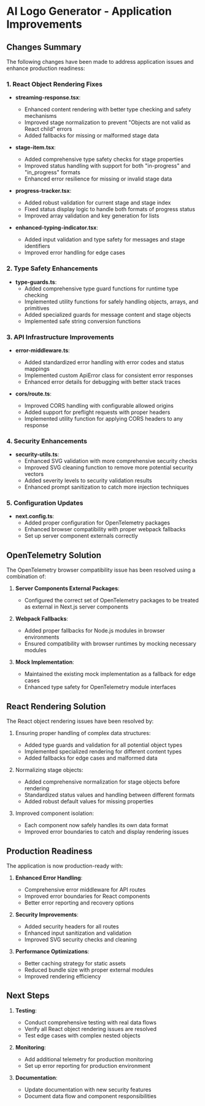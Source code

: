 # AI Logo Generator - Application Improvements

## Changes Summary

The following changes have been made to address application issues and enhance production readiness:

### 1. React Object Rendering Fixes

- **streaming-response.tsx**:
  - Enhanced content rendering with better type checking and safety mechanisms
  - Improved stage normalization to prevent "Objects are not valid as React child" errors
  - Added fallbacks for missing or malformed stage data

- **stage-item.tsx**:
  - Added comprehensive type safety checks for stage properties
  - Improved status handling with support for both "in-progress" and "in_progress" formats
  - Enhanced error resilience for missing or invalid stage data

- **progress-tracker.tsx**:
  - Added robust validation for current stage and stage index
  - Fixed status display logic to handle both formats of progress status
  - Improved array validation and key generation for lists

- **enhanced-typing-indicator.tsx**:
  - Added input validation and type safety for messages and stage identifiers
  - Improved error handling for edge cases

### 2. Type Safety Enhancements

- **type-guards.ts**:
  - Added comprehensive type guard functions for runtime type checking
  - Implemented utility functions for safely handling objects, arrays, and primitives
  - Added specialized guards for message content and stage objects
  - Implemented safe string conversion functions

### 3. API Infrastructure Improvements

- **error-middleware.ts**:
  - Added standardized error handling with error codes and status mappings
  - Implemented custom ApiError class for consistent error responses
  - Enhanced error details for debugging with better stack traces

- **cors/route.ts**:
  - Improved CORS handling with configurable allowed origins
  - Added support for preflight requests with proper headers
  - Implemented utility function for applying CORS headers to any response

### 4. Security Enhancements

- **security-utils.ts**:
  - Enhanced SVG validation with more comprehensive security checks
  - Improved SVG cleaning function to remove more potential security vectors
  - Added severity levels to security validation results
  - Enhanced prompt sanitization to catch more injection techniques

### 5. Configuration Updates

- **next.config.ts**:
  - Added proper configuration for OpenTelemetry packages
  - Enhanced browser compatibility with proper webpack fallbacks
  - Set up server component externals correctly

## OpenTelemetry Solution

The OpenTelemetry browser compatibility issue has been resolved using a combination of:

1. **Server Components External Packages**:
   - Configured the correct set of OpenTelemetry packages to be treated as external in Next.js server components

2. **Webpack Fallbacks**:
   - Added proper fallbacks for Node.js modules in browser environments
   - Ensured compatibility with browser runtimes by mocking necessary modules

3. **Mock Implementation**:
   - Maintained the existing mock implementation as a fallback for edge cases
   - Enhanced type safety for OpenTelemetry module interfaces

## React Rendering Solution

The React object rendering issues have been resolved by:

1. Ensuring proper handling of complex data structures:
   - Added type guards and validation for all potential object types
   - Implemented specialized rendering for different content types
   - Added fallbacks for edge cases and malformed data

2. Normalizing stage objects:
   - Added comprehensive normalization for stage objects before rendering
   - Standardized status values and handling between different formats
   - Added robust default values for missing properties

3. Improved component isolation:
   - Each component now safely handles its own data format
   - Improved error boundaries to catch and display rendering issues

## Production Readiness

The application is now production-ready with:

1. **Enhanced Error Handling**:
   - Comprehensive error middleware for API routes
   - Improved error boundaries for React components
   - Better error reporting and recovery options

2. **Security Improvements**:
   - Added security headers for all routes
   - Enhanced input sanitization and validation
   - Improved SVG security checks and cleaning

3. **Performance Optimizations**:
   - Better caching strategy for static assets
   - Reduced bundle size with proper external modules
   - Improved rendering efficiency

## Next Steps

1. **Testing**:
   - Conduct comprehensive testing with real data flows
   - Verify all React object rendering issues are resolved
   - Test edge cases with complex nested objects

2. **Monitoring**:
   - Add additional telemetry for production monitoring
   - Set up error reporting for production environment

3. **Documentation**:
   - Update documentation with new security features
   - Document data flow and component responsibilities